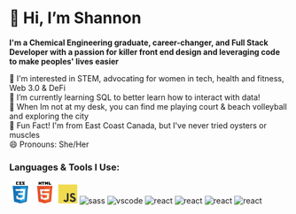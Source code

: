 <h1>👋 Hi, I’m Shannon</h1>

<b>I'm a Chemical Engineering graduate, career-changer, and Full Stack Developer with a passion for killer front end design and leveraging code to make peoples' lives easier</b>

💖 I'm interested in STEM, advocating for women in tech, health and fitness, Web 3.0 & DeFi <br>
🌱 I’m currently learning SQL to better learn how to interact with data!<br>
🌟 When Im not at my desk, you can find me playing court & beach volleyball and exploring the city <br>
👀 Fun Fact! I'm from East Coast Canada, but I've never tried oysters or muscles<br>
😄 Pronouns: She/Her <br>
<!-- 📫 You can reach me on twitter, my DMs are open! Twitter: [@shaida_eth](https://twitter.com/shaida_eth)  -->

<h3>Languages & Tools I Use:</h3>
<p><img src="https://raw.githubusercontent.com/devicons/devicon/master/icons/css3/css3-original-wordmark.svg" alt="css3" width="40" height="40"/>
<img src="https://raw.githubusercontent.com/devicons/devicon/master/icons/html5/html5-original-wordmark.svg" alt="html5" width="40" height="40"/>
<img src="https://raw.githubusercontent.com/devicons/devicon/master/icons/javascript/javascript-original.svg" alt="javascript" width="35" height="35"/>
<img src="https://cdn.jsdelivr.net/gh/devicons/devicon/icons/sass/sass-original.svg" alt="sass" width="40" height="40"/>
<img src="https://cdn.jsdelivr.net/gh/devicons/devicon/icons/vscode/vscode-original.svg" alt="vscode" width="35" height="35"/>
<img src="https://cdn.jsdelivr.net/gh/devicons/devicon/icons/react/react-original.svg" alt="react" width="37" height="37" />
<img src="https://cdn.jsdelivr.net/gh/devicons/devicon/icons/firebase/firebase-plain.svg" alt="react" width="37" height="37" />
          <img src="https://cdn.jsdelivr.net/gh/devicons/devicon/icons/mysql/mysql-plain.svg" alt="react" width="37" height="37" />
               <img src="https://cdn.jsdelivr.net/gh/devicons/devicon/icons/typescript/typescript-plain.svg" alt="react" width="37" height="37" />




